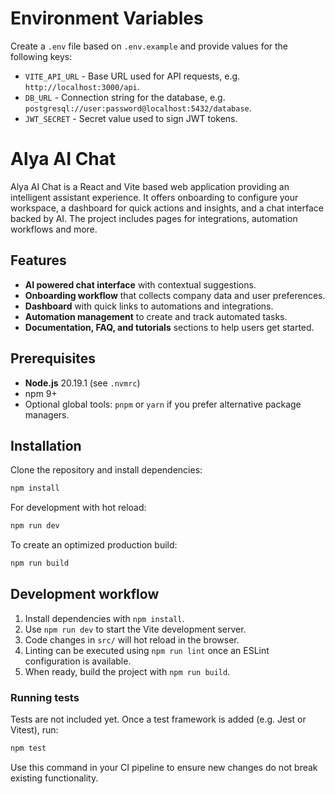 
# Environment Variables

Create a `.env` file based on `.env.example` and provide values for the following keys:

- `VITE_API_URL` - Base URL used for API requests, e.g. `http://localhost:3000/api`.
- `DB_URL` - Connection string for the database, e.g. `postgresql://user:password@localhost:5432/database`.
- `JWT_SECRET` - Secret value used to sign JWT tokens.

# Alya AI Chat

Alya AI Chat is a React and Vite based web application providing an intelligent assistant experience. It offers onboarding to configure your workspace, a dashboard for quick actions and insights, and a chat interface backed by AI. The project includes pages for integrations, automation workflows and more.

## Features

- **AI powered chat interface** with contextual suggestions.
- **Onboarding workflow** that collects company data and user preferences.
- **Dashboard** with quick links to automations and integrations.
- **Automation management** to create and track automated tasks.
- **Documentation, FAQ, and tutorials** sections to help users get started.

## Prerequisites

- **Node.js** 20.19.1 (see `.nvmrc`)
- npm 9+
- Optional global tools: `pnpm` or `yarn` if you prefer alternative package managers.

## Installation

Clone the repository and install dependencies:

```bash
npm install
```

For development with hot reload:

```bash
npm run dev
```

To create an optimized production build:

```bash
npm run build
```

## Development workflow

1. Install dependencies with `npm install`.
2. Use `npm run dev` to start the Vite development server.
3. Code changes in `src/` will hot reload in the browser.
4. Linting can be executed using `npm run lint` once an ESLint configuration is available.
5. When ready, build the project with `npm run build`.

### Running tests

Tests are not included yet. Once a test framework is added (e.g. Jest or Vitest), run:

```bash
npm test
```

Use this command in your CI pipeline to ensure new changes do not break existing functionality.

